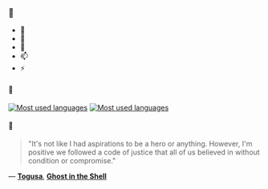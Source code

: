 ### 👋

- 🔭
- 🌱
- 💬
- 📫
- ⚡

#### 🧏

[![Most used languages](https://github-readme-stats-aynah.vercel.app/api/top-langs/?username=aynh&theme=solarized-dark&langs_count=6&layout=compact&hide_title=true)](https://github.com/anuraghazra/github-readme-stats#gh-dark-mode-only)
[![Most used languages](https://github-readme-stats-aynah.vercel.app/api/top-langs/?username=aynh&theme=solarized-light&langs_count=6&layout=compact&hide_title=true)](https://github.com/anuraghazra/github-readme-stats#gh-light-mode-only)

#### 💬

> "It's not like I had aspirations to be a hero or anything. However, I'm positive we followed a code of justice that all of us believed in without condition or compromise."

&mdash; [**Togusa**](https://myanimelist.net/character.php?q=Togusa&cat=character), [**Ghost in the Shell**](https://myanimelist.net/search/all?q=Ghost%20in%20the%20Shell&cat=all)

